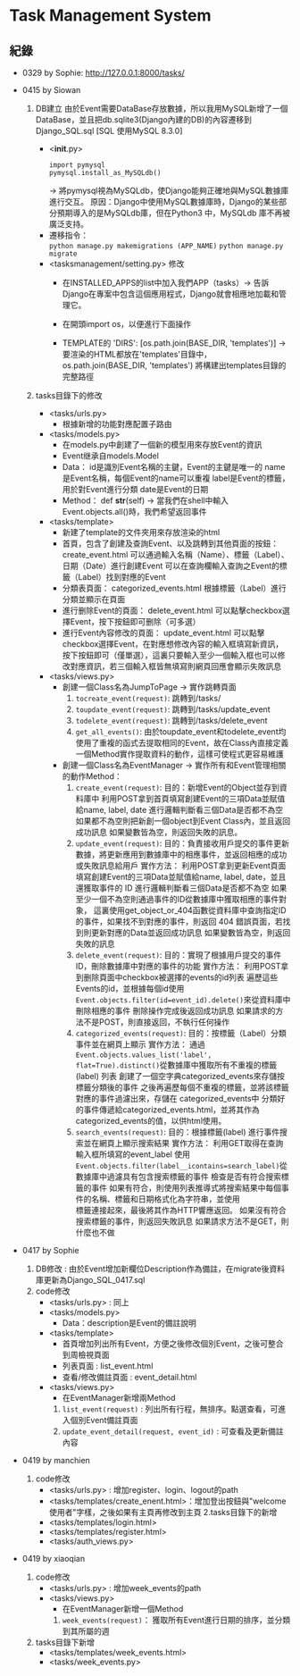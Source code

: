 # Task Management System
## 紀錄
- 0329 by Sophie: http://127.0.0.1:8000/tasks/

- 0415 by Siowan
    1.  DB建立 由於Event需要DataBase存放數據，所以我用MySQL新增了一個DataBase，並且把db.sqlite3(Django內建的DB)的內容遷移到Django_SQL.sql
        [SQL 使用MySQL 8.3.0]
        - <__init__.py>
            ```
            import pymysql
            pymysql.install_as_MySQLdb()
            ```
            ->  將pymysql視為MySQLdb，使Django能夠正確地與MySQL數據庫進行交互。
                    原因：Django中使用MySQL數據庫時，Django的某些部分預期導入的是MySQLdb庫，但在Python3 中，MySQLdb 庫不再被廣泛支持。
        -   遷移指令：  
                `python manage.py makemigrations (APP_NAME)`
                `python manage.py migrate`
        - <tasksmanagement/setting.py> 修改
            -   在INSTALLED_APPS的list中加入我們APP（tasks）-> 告訴 Django在專案中包含這個應用程式，Django就會相應地加載和管理它。
            
            -   在開頭import os，以便進行下面操作
            
            -   TEMPLATE的 'DIRS': [os.path.join(BASE_DIR, 'templates')] -> 要渲染的HTML都放在'templates'目錄中，os.path.join(BASE_DIR, 'templates') 將構建出templates目錄的完整路徑
    
    2.  tasks目錄下的修改
        - <tasks/urls.py>
            -   根據新增的功能對應配置子路由
        - <tasks/models.py>
            -   在models.py中創建了一個新的模型用來存放Event的資訊
            -   Event继承自models.Model
            -   Data：
                    id是識別Event名稱的主鍵，Event的主鍵是唯一的
                    name是Event名稱，每個Event的name可以重複
                    label是Event的標籤，用於對Event進行分類
                    date是Event的日期
            -   Method：
                    def __str__(self) -> 當我們在shell中輸入Event.objects.all()時，我們希望返回事件
        - <tasks/template>
            -   新建了template的文件夾用來存放渲染的html
            -   首頁，包含了創建及查詢Event、以及跳轉到其他頁面的按鈕：create_event.html
                    可以通過輸入名稱（Name）、標籤（Label）、日期（Date）進行創建Event
                    可以在查詢欄輸入查詢之Event的標籤（Label）找到對應的Event
            -   分類表頁面： categorized_events.html
                    根據標籤（Label）進行分類並顯示在頁面
            -   進行删除Event的頁面： delete_event.html
                    可以點擊checkbox選擇Event，按下按鈕即可删除（可多選）
            -   進行Event內容修改的頁面： update_event.html
                    可以點擊checkbox選擇Event，在對應想修改內容的輸入框填寫新資訊，按下按鈕即可（僅單選），這裏只要輸入至少一個輸入框也可以修改對應資訊，若三個輸入框皆無填寫則網頁回應會顯示失敗訊息
        - <tasks/views.py>
            -   創建一個Class名為JumpToPage -> 實作跳轉頁面
                1.  `tocreate_event(request)`: 跳轉到/tasks/
                2.  `toupdate_event(request)`: 跳轉到/tasks/update_event
                3.  `todelete_event(request)`: 跳轉到/tasks/delete_event 
                4.  `get_all_events()`: 由於toupdate_event和todelete_event均使用了重複的函式去提取相同的Event，故在Class內直接定義一個Method實作提取資料的動作，這樣可使程式更容易維護
            -   創建一個Class名為EventManager -> 實作所有和Event管理相關的動作Method：
                1.  `create_event(request)`: 
                    目的：新增Event的Object並存到資料庫中
                    利用POST拿到首頁填寫創建Event的三項Data並賦值給name, label, date
                    進行邏輯判斷看三個Data是否都不為空
                    如果都不為空則把新創一個object到Event Class內，並且返回成功訊息
                    如果變數皆為空，則返回失敗的訊息。
                2.  `update_event(request)`:
                    目的：負責接收用戶提交的事件更新數據，將更新應用到數據庫中的相應事件，並返回相應的成功或失敗訊息給用戶
                    實作方法：
                    利用POST拿到更新Event頁面填寫創建Event的三項Data並賦值給name, label, date，並且還獲取事件的 ID
                    進行邏輯判斷看三個Data是否都不為空
                    如果至少一個不為空則通過事件的ID從數據庫中獲取相應的事件對象，
                    這裏使用get_object_or_404函數從資料庫中查詢指定ID的事件，如果找不到對應的事件，則返回 404 錯誤頁面，若找到則更新對應的Data並返回成功訊息
                    如果變數皆為空，則返回失敗的訊息
                3.  `delete_event(request)`: 
                    目的：實現了根據用戶提交的事件 ID，刪除數據庫中對應的事件的功能
                    實作方法：
                    利用POST拿到删除頁面中checkbox被選擇的events的id列表
                    遍歷這些Events的id，並根據每個id使用`Event.objects.filter(id=event_id).delete()`來從資料庫中刪除相應的事件
                    刪除操作完成後返回成功訊息
                    如果請求的方法不是POST，則直接返回，不執行任何操作
                4.  `categorized_events(request)`:
                    目的：按標籤（Label）分類事件並在網頁上顯示
                    實作方法：
                    通過`Event.objects.values_list('label', flat=True).distinct()`從數據庫中獲取所有不重複的標籤(label) 列表
                    創建了一個空字典categorized_events來存儲按標籤分類後的事件
                    之後再遍歷每個不重複的標籤，並將該標籤對應的事件過濾出來，存儲在 categorized_events中
                    分類好的事件傳遞給categorized_events.html，並將其作為 categorized_events的值，以供html使用。
                5.  `search_events(request)`:
                    目的：根據標籤(label) 進行事件搜索並在網頁上顯示搜索結果
                    實作方法：
                    利用GET取得在查詢輸入框所填寫的event_label
                    使用`Event.objects.filter(label__icontains=search_label)`從數據庫中過濾具有包含搜索標籤的事件
                    檢查是否有符合搜索標籤的事件
                    如果有符合，則使用列表推導式將搜索結果中每個事件的名稱、標籤和日期格式化為字符串，並使用<br>標籤連接起來，最後將其作為HTTP響應返回。
                    如果沒有符合搜索標籤的事件，則返回失敗訊息
                    如果請求方法不是GET，則什麼也不做

- 0417 by Sophie
    1. DB修改 : 由於Event增加新欄位Description作為備註，在migrate後資料庫更新為Django_SQL_0417.sql
    2. code修改
        - <tasks/urls.py> : 同上
        - <tasks/models.py>
            - Data：description是Event的備註說明
        - <tasks/template>
            - 首頁增加列出所有Event，方便之後修改個別Event，之後可整合到周檢視頁面
            - 列表頁面 : list_event.html
            - 查看/修改備註頁面 : event_detail.html
        - <tasks/views.py>
            - 在EventManager新增兩Method
            1. `list_event(request)` : 列出所有行程，無排序。點選查看，可進入個別Event備註頁面
            2. `update_event_detail(request, event_id)` : 可查看及更新備註內容
- 0419 by manchien
    1. code修改
        - <tasks/urls.py> : 增加register、login、logout的path
        - <tasks/templates/create_enent.html>：增加登出按鈕與"welcome 使用者"字樣，之後如果有主頁再修改到主頁
    2.tasks目錄下的新增
        - <tasks/templates/login.html>
        - <tasks/templates/register.html>
        - <tasks/auth_views.py>

- 0419 by xiaoqian
    1. code修改
        - <tasks/urls.py> : 增加week_events的path
        - <tasks/views.py>
            - 在EventManager新增一個Method
            1. `week_events(request)`： 獲取所有Event進行日期的排序，並分類到其所屬的週
    2. tasks目錄下新增
        - <tasks/templates/week_events.html>
        - <tasks/week_events.py>